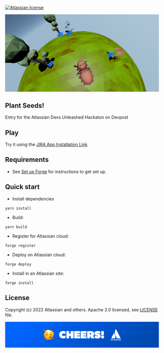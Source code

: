 [![Atlassian license](https://img.shields.io/badge/license-Apache%202.0-blue.svg?style=flat-square)](LICENSE)

![Thumbnail](thumbnail-small.png?raw=true)

## Plant Seeds!

Entry for the Atlassian Devs Unleashed Hackaton on Devpost

## Play

Try it using the [JIRA App Installation Link](https://developer.atlassian.com/console/install/5300b83b-8258-42cc-9e8a-ed4ae3969a5c?signature=f97624e2f8ad63ad7c333735a8192bc91da938aa21afd469887efd6e458ff4a3&product=jirae)

## Requirements

-   See [Set up Forge](https://developer.atlassian.com/platform/forge/set-up-forge/) for
    instructions to get set up.

## Quick start

-   Install dependencies

```
yarn install
```

-   Build:

```
yarn build
```

-   Register for Atlassian cloud:

```
forge register
```

-   Deploy on Atlassian cloud:

```
forge deploy
```

-   Install in an Atlassian site:

```
forge install
```

## License

Copyright (c) 2022 Atlassian and others. Apache 2.0 licensed, see [LICENSE](LICENSE) file.

[![From Atlassian](https://raw.githubusercontent.com/atlassian-internal/oss-assets/master/banner-cheers.png)](https://www.atlassian.com)
